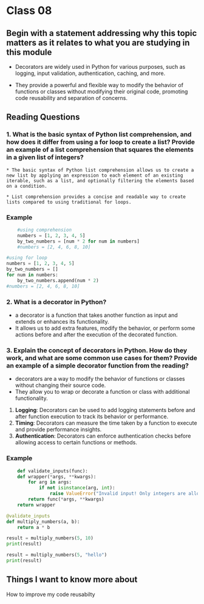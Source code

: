 
# Class 08

## Begin with a statement addressing why this topic matters as it relates to what you are studying in this module

* Decorators are widely used in Python for various purposes, such as logging, input validation, authentication, caching, and more.

* They provide a powerful and flexible way to modify the behavior of functions or classes without modifying their original code, promoting code reusability and separation of concerns.

## Reading  Questions

### 1. What is the basic syntax of Python list comprehension, and how does it differ from using a for loop to create a list? Provide an example of a list comprehension that squares the elements in a given list of integers?

    * The basic syntax of Python list comprehension allows us to create a new list by applying an expression to each element of an existing iterable, such as a list, and optionally filtering the elements based on a condition.

    * List comprehension provides a concise and readable way to create lists compared to using traditional for loops.

### Example

```python
    #using comprehension
    numbers = [1, 2, 3, 4, 5]
    by_two_numbers = [num * 2 for num in numbers]
    #numbers = [2, 4, 6, 8, 10]
```

```python
#using for loop
numbers = [1, 2, 3, 4, 5]
by_two_numbers = []
for num in numbers:
    by_two_numbers.append(num * 2)
#numbers = [2, 4, 6, 8, 10]
```

### 2. What is a decorator in Python?

* a decorator is a function that takes another function as input and extends or enhances its functionality.
* It allows us to add extra features, modify the behavior, or perform some actions before and after the execution of the decorated function.

### 3. Explain the concept of decorators in Python. How do they work, and what are some common use cases for them? Provide an example of a simple decorator function from the reading?

* decorators are a way to modify the behavior of functions or classes without changing their source code.
* They allow you to wrap or decorate a function or class with additional functionality.

1. **Logging**: Decorators can be used to add logging statements before and after function execution to track its behavior or performance.
2. **Timing**: Decorators can measure the time taken by a function to execute and provide performance insights.
3. **Authentication**: Decorators can enforce authentication checks before allowing access to certain functions or methods.

### Example

```python
    def validate_inputs(func):
    def wrapper(*args, **kwargs):
        for arg in args:
            if not isinstance(arg, int):
                raise ValueError("Invalid input! Only integers are allowed.")
        return func(*args, **kwargs)
    return wrapper

@validate_inputs
def multiply_numbers(a, b):
    return a * b

result = multiply_numbers(5, 10)
print(result)

result = multiply_numbers(5, "hello")
print(result)
```

## Things I want to know more about

How to improve my code reusabilty
